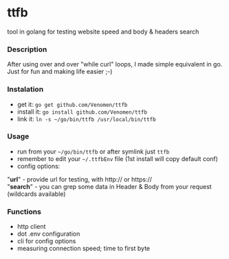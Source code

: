 # ttfb
tool in golang for testing website speed and body & headers search

### Description
After using over and over "while curl" loops, I made simple equivalent in go. 
Just for fun and making life easier ;-)
 
### Instalation

- get it: `go get github.com/Venomen/ttfb`
- install it: `go install github.com/Venomen/ttfb`
- link it: `ln -s ~/go/bin/ttfb /usr/local/bin/ttfb`

### Usage

- run from your `~/go/bin/ttfb` or after symlink just `ttfb`
- remember to edit your `~/.ttfbEnv` file (1st install will copy default conf) 
- config options: 

"<b>url</b>" - provide url for testing, with http:// or https:// <br>
"<b>search</b>" - you can grep some data in Header & Body from your request (wildcards available)

### Functions
- http client
- dot .env configuration
- cli for config options
- measuring connection speed; time to first byte